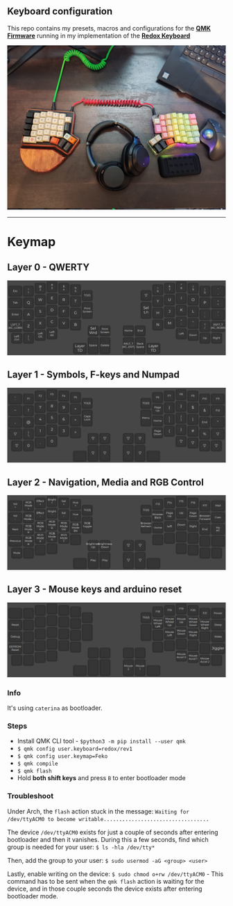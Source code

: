## Keyboard configuration

This repo contains my presets, macros and configurations for the **[QMK Firmware](https://github.com/qmk/qmk_firmware)** running in my implementation of the **[Redox Keyboard](https://github.com/mattdibi/redox-keyboard/tree/master)**

![](./imgs/my_kbd.jpeg)

---

# Keymap
## Layer 0 - QWERTY

![](./imgs/layer0.png)


## Layer 1 - Symbols, F-keys and Numpad

![](./imgs/layer1.png)


## Layer 2 - Navigation, Media and RGB Control

![](./imgs/layer2.png)


## Layer 3 - Mouse keys and arduino reset

![](./imgs/layer3.png)


### Info
It's using `caterina` as bootloader.


### Steps
 - Install QMK CLI tool - `$python3 -m pip install --user qmk`
 - `$ qmk config user.keyboard=redox/rev1`
 - `$ qmk config user.keymap=Feko`
 - `$ qmk compile`
 - `$ qmk flash`
 - Hold **both shift keys** and press `B` to enter bootloader mode

### Troubleshoot
Under Arch, the `flash` action stuck in the message: `Waiting for /dev/ttyACM0 to become writable..................................`

The device `/dev/ttyACM0` exists for just a couple of seconds after entering bootloader and then it vanishes. During this a few seconds, find which group is needed for your user: `$ ls -hla /dev/tty*`

Then, add the group to your user: `$ sudo usermod -aG <group> <user>`

Lastly, enable writing on the device: `$ sudo chmod o+rw /dev/ttyACM0` - This command has to be sent when the `qmk flash` action is waiting for the device, and in those couple seconds the device exists after entering bootloader mode.